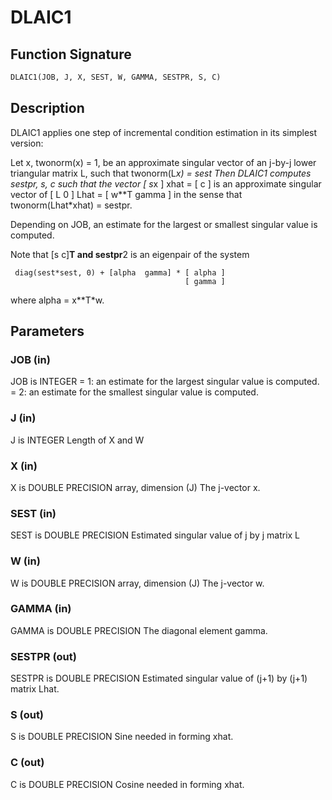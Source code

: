 # DLAIC1

## Function Signature

```fortran
DLAIC1(JOB, J, X, SEST, W, GAMMA, SESTPR, S, C)
```

## Description


 DLAIC1 applies one step of incremental condition estimation in
 its simplest version:

 Let x, twonorm(x) = 1, be an approximate singular vector of an j-by-j
 lower triangular matrix L, such that
          twonorm(L*x) = sest
 Then DLAIC1 computes sestpr, s, c such that
 the vector
                 [ s*x ]
          xhat = [  c  ]
 is an approximate singular vector of
                 [ L       0  ]
          Lhat = [ w**T gamma ]
 in the sense that
          twonorm(Lhat*xhat) = sestpr.

 Depending on JOB, an estimate for the largest or smallest singular
 value is computed.

 Note that [s c]**T and sestpr**2 is an eigenpair of the system

     diag(sest*sest, 0) + [alpha  gamma] * [ alpha ]
                                           [ gamma ]

 where  alpha =  x**T*w.

## Parameters

### JOB (in)

JOB is INTEGER = 1: an estimate for the largest singular value is computed. = 2: an estimate for the smallest singular value is computed.

### J (in)

J is INTEGER Length of X and W

### X (in)

X is DOUBLE PRECISION array, dimension (J) The j-vector x.

### SEST (in)

SEST is DOUBLE PRECISION Estimated singular value of j by j matrix L

### W (in)

W is DOUBLE PRECISION array, dimension (J) The j-vector w.

### GAMMA (in)

GAMMA is DOUBLE PRECISION The diagonal element gamma.

### SESTPR (out)

SESTPR is DOUBLE PRECISION Estimated singular value of (j+1) by (j+1) matrix Lhat.

### S (out)

S is DOUBLE PRECISION Sine needed in forming xhat.

### C (out)

C is DOUBLE PRECISION Cosine needed in forming xhat.

